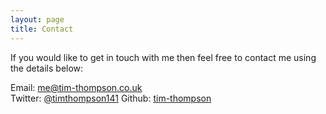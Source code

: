 ```yaml
---
layout: page
title: Contact
---
```


If you would like to get in touch with me then feel free to contact me using the details below:

Email: [me@tim-thompson.co.uk](mailto:me@tim-thompson.co.uk)  
Twitter: [@timthompson141](https://twitter.co.uk/timthompson141)
Github: [tim-thompson](https://github.com/tim-thompson)
